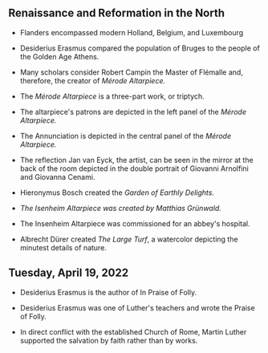 ## Renaissance and Reformation in the North

* Flanders encompassed modern Holland, Belgium, and Luxembourg

* Desiderius Erasmus compared the population of Bruges to the people of the Golden Age Athens.

* Many scholars consider Robert Campin the Master of Flémalle and, therefore, the creator of *Mérode Altarpiece.*

* The *Mérode Altarpiece* is a three-part work, or triptych.

* The altarpiece's patrons are depicted in the left panel of the *Mérode Altarpiece.*

* The Annunciation is depicted in the central panel of the *Mérode Altarpiece.*

* The reflection Jan van Eyck, the artist, can be seen in the mirror at the back of the room depicted in the double portrait of Giovanni Arnolfini and Giovanna Cenami.

* Hieronymus Bosch created the *Garden of Earthly Delights.*

* *The Isenheim Altarpiece was created by Matthias Grünwald.*

* The Insenheim Altarpiece was commissioned for an abbey's hospital.

* Albrecht Dürer created *The Large Turf*, a watercolor depicting the minutest details of nature.

## Tuesday, April 19, 2022

* Desiderius Erasmus is the author of In Praise of Folly.

* Desiderius Erasmus was one of Luther's teachers and wrote the Praise of Folly.

* In direct conflict with the established Church of Rome, Martin Luther supported the salvation by faith rather than by works.
